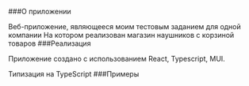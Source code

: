 ###О приложении

Веб-приложение, являющееся моим тестовым заданием для одной компании
На котором реализован магазин наушников с корзиной товаров
###Реализация

Приложение создано с использованием React, Typescript, MUI.

Типизация на TypeScript
###Примеры
